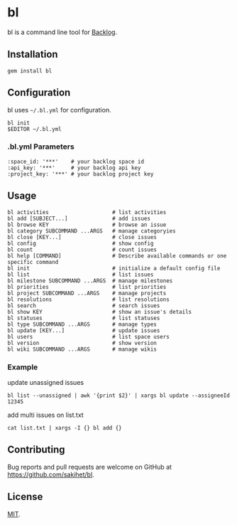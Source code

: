# bl

bl is a command line tool for [Backlog](http://www.backlog.jp/).

## Installation

    gem install bl

## Configuration

bl uses `~/.bl.yml` for configuration.

    bl init
    $EDITOR ~/.bl.yml

### .bl.yml Parameters

    :space_id: '***'    # your backlog space id
    :api_key: '***'     # your backlog api key
    :project_key: '***' # your backlog project key

## Usage

    bl activities                    # list activities
    bl add [SUBJECT...]              # add issues
    bl browse KEY                    # browse an issue
    bl category SUBCOMMAND ...ARGS   # manage categoryies
    bl close [KEY...]                # close issues
    bl config                        # show config
    bl count                         # count issues
    bl help [COMMAND]                # Describe available commands or one specific command
    bl init                          # initialize a default config file
    bl list                          # list issues
    bl milestone SUBCOMMAND ...ARGS  # manage milestones
    bl priorities                    # list priorities
    bl project SUBCOMMAND ...ARGS    # manage projects
    bl resolutions                   # list resolutions
    bl search                        # search issues
    bl show KEY                      # show an issue's details
    bl statuses                      # list statuses
    bl type SUBCOMMAND ...ARGS       # manage types
    bl update [KEY...]               # update issues
    bl users                         # list space users
    bl version                       # show version
    bl wiki SUBCOMMAND ...ARGS       # manage wikis


### Example

update unassigned issues

    bl list --unassigned | awk '{print $2}' | xargs bl update --assigneeId 12345

add multi issues on list.txt

    cat list.txt | xargs -I {} bl add {}


## Contributing

Bug reports and pull requests are welcome on GitHub at https://github.com/sakihet/bl.

## License

[MIT](http://opensource.org/licenses/MIT).
